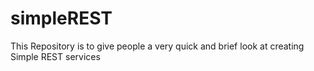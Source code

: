 # simpleREST
This Repository is to give people a very quick and brief look at creating Simple REST services

